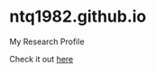 # ntq1982.github.io

My Research Profile

Check it out [here](https://ntq1982.github.io "Go to My Research Profile")

